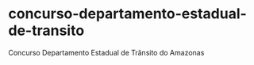 # concurso-departamento-estadual-de-transito
Concurso Departamento Estadual de Trânsito do Amazonas
